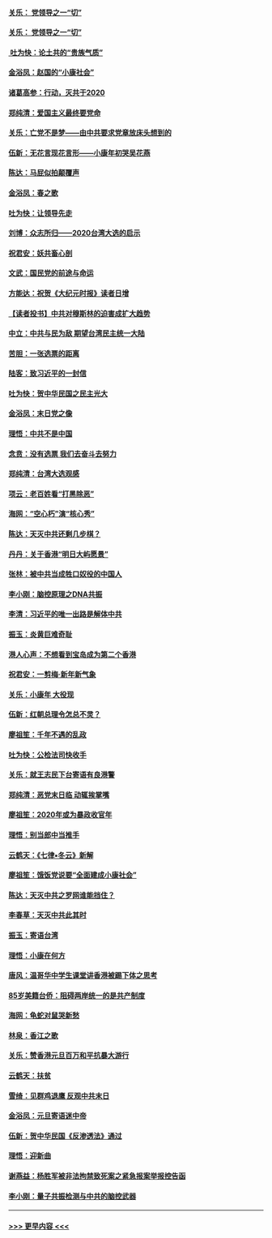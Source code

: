 #### [关乐： 党领导之一“切”](../pages/nsc993/n11805439.md?t=01200355) 
#### [关乐： 党领导之一“切”](../pages/nsc993/n11804505.md?t=01200355) 
#### [ 吐为快：论土共的“贵族气质”](../pages/nsc993/n11804490.md?t=01200355) 
#### [金浴凤：赵国的“小康社会”](../pages/nsc993/n11804452.md?t=01200355) 
#### [诸葛高参：行动，灭共于2020](../pages/nsc993/n11804120.md?t=01200355) 
#### [郑纯清：爱国主义最终要党命](../pages/nsc993/n11802197.md?t=01200355) 
#### [关乐：亡党不是梦——由中共要求党章放床头想到的](../pages/nsc993/n11802156.md?t=01200355) 
#### [伍新：无花言现花言形——小康年初哭吴花燕](../pages/nsc993/n11800044.md?t=01200355) 
#### [陈达：马屁似拍颠覆声](../pages/nsc993/n11800010.md?t=01200355) 
#### [金浴凤：春之歌](../pages/nsc993/n11797687.md?t=01200355) 
#### [吐为快：让领导先走](../pages/nsc993/n11797512.md?t=01200355) 
#### [刘博：众志所归——2020台湾大选的启示](../pages/nsc993/n11796878.md?t=01200355) 
#### [祝君安：妖共畜心剖](../pages/nsc993/n11794273.md?t=01200355) 
#### [文武：国民党的前途与命运](../pages/nsc993/n11794198.md?t=01200355) 
#### [方能达：祝贺《大纪元时报》读者日增](../pages/nsc993/n11793807.md?t=01200355) 
#### [【读者投书】中共对穆斯林的迫害成扩大趋势](../pages/nsc993/n11791371.md?t=01200355) 
#### [中立：中共与民为敌 期望台湾民主统一大陆](../pages/nsc993/n11790392.md?t=01200355) 
#### [苦胆：一张选票的距离](../pages/nsc993/n11788914.md?t=01200355) 
#### [陆客：致习近平的一封信](../pages/nsc993/n11788867.md?t=01200355) 
#### [吐为快：贺中华民国之民主光大](../pages/nsc993/n11788618.md?t=01200355) 
#### [金浴凤：末日党之像](../pages/nsc993/n11787475.md?t=01200355) 
#### [理悟：中共不是中国](../pages/nsc993/n11787463.md?t=01200355) 
#### [念贲：没有选票  我们去奋斗去努力](../pages/nsc993/n11787398.md?t=01200355) 
#### [郑纯清：台湾大选观感](../pages/nsc993/n11786210.md?t=01200355) 
#### [项云：老百姓看“打黑除恶”](../pages/nsc993/n11785398.md?t=01200355) 
#### [海网：“空心朽”演“核心秀”](../pages/nsc993/n11783874.md?t=01200355) 
#### [陈达：天灭中共还剩几步棋？](../pages/nsc993/n11783719.md?t=01200355) 
#### [丹丹：关于香港“明日大屿愿景”](../pages/nsc993/n11783273.md?t=01200355) 
#### [张林：被中共当成牲口奴役的中国人](../pages/nsc993/n11782397.md?t=01200355) 
#### [李小刚：脑控原理之DNA共振](../pages/nsc993/n11780962.md?t=01200355) 
#### [李清：习近平的唯一出路是解体中共](../pages/nsc993/n11780866.md?t=01200355) 
#### [振玉：炎黄巨难奇耻](../pages/nsc993/n11779632.md?t=01200355) 
#### [港人心声：不想看到宝岛成为第二个香港](../pages/nsc993/n11778817.md?t=01200355) 
#### [祝君安：一剪梅‧新年新气象](../pages/nsc993/n11776340.md?t=01200355) 
#### [关乐：小康年 大役现](../pages/nsc993/n11774213.md?t=01200355) 
#### [伍新：红朝总理令怎总不灵？](../pages/nsc993/n11770813.md?t=01200355) 
#### [廖祖笙：千年不遇的乱政](../pages/nsc993/n11770373.md?t=01200355) 
#### [吐为快：公检法司快收手](../pages/nsc993/n11770359.md?t=01200355) 
#### [关乐：就王志民下台寄语有良港警](../pages/nsc993/n11769903.md?t=01200355) 
#### [郑纯清：恶党末日临 动辄挨掌嘴](../pages/nsc993/n11769356.md?t=01200355) 
#### [廖祖笙：2020年或为暴政收官年](../pages/nsc993/n11768216.md?t=01200355) 
#### [理悟：别当郎中当推手](../pages/nsc993/n11768243.md?t=01200355) 
#### [云鹤天：《七律▪冬云》新解](../pages/nsc993/n11768204.md?t=01200355) 
#### [廖祖笙：饿饭党说要“全面建成小康社会”](../pages/nsc993/n11767482.md?t=01200355) 
#### [陈达：天灭中共之罗网谁能挡住？](../pages/nsc993/n11767465.md?t=01200355) 
#### [李春草：天灭中共此其时](../pages/nsc993/n11767452.md?t=01200355) 
#### [振玉：寄语台湾](../pages/nsc993/n11767432.md?t=01200355) 
#### [理悟：小康在何方](../pages/nsc993/n11767394.md?t=01200355) 
#### [唐风：温哥华中学生课堂讲香港被踢下体之思考](../pages/nsc993/n11766848.md?t=01200355) 
#### [85岁美籍台侨：阻碍两岸统一的是共产制度](../pages/nsc993/n11765043.md?t=01200355) 
#### [海网：龟蛇对鼠哭新愁](../pages/nsc993/n11764895.md?t=01200355) 
#### [林泉：香江之歌](../pages/nsc993/n11764415.md?t=01200355) 
#### [关乐：赞香港元旦百万和平抗暴大游行](../pages/nsc993/n11764382.md?t=01200355) 
#### [云鹤天：扶贫](../pages/nsc993/n11764245.md?t=01200355) 
#### [雪绮：见群鸡退鹰  反观中共末日](../pages/nsc993/n11762112.md?t=01200355) 
#### [金浴凤：元旦寄语迷中帝](../pages/nsc993/n11761788.md?t=01200355) 
#### [伍新：贺中华民国《反渗透法》通过](../pages/nsc993/n11761994.md?t=01200355) 
#### [理悟：迎新曲](../pages/nsc993/n11761152.md?t=01200355) 
#### [谢燕益：杨胜军被非法拘禁致死案之紧急报案举报控告函](../pages/nsc993/n11756134.md?t=01200355) 
#### [李小刚：量子共振检测与中共的脑控武器](../pages/nsc993/n11754518.md?t=01200355) 

----
#### [ >>> 更早内容 <<< ](../indexes/nsc993-earlier.md)
